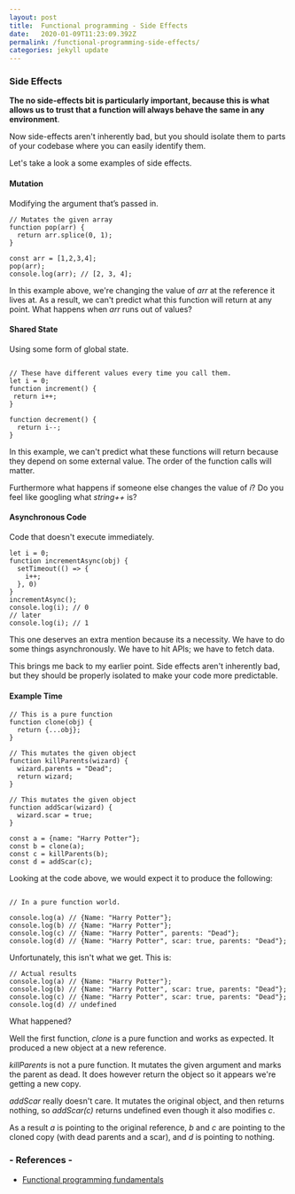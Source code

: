```yaml
---
layout: post
title:  Functional programming - Side Effects
date:   2020-01-09T11:23:09.392Z
permalink: /functional-programming-side-effects/
categories: jekyll update
---
```

### Side Effects

**The no side-effects bit is particularly important, because this is what allows us to trust that a function will always behave the same in any environment**. 

Now side-effects aren't inherently bad, but you should isolate them to parts of your codebase where you can easily identify them.

Let's take a look a some examples of side effects.


#### Mutation
Modifying the argument that’s passed in.
```
// Mutates the given array
function pop(arr) {
  return arr.splice(0, 1);
}

const arr = [1,2,3,4];
pop(arr);
console.log(arr); // [2, 3, 4]; 
```

In this example above, we're changing the value of *arr* at the reference it lives at. As a result, we can't predict what this function will return at any point. What happens when *arr* runs out of values?


#### Shared State
Using some form of global state.
```

// These have different values every time you call them.
let i = 0;
function increment() {
 return i++;
}

function decrement() {
  return i--;
}
```
In this example, we can't predict what these functions will return because they depend on some external value. The order of the function calls will matter.

Furthermore what happens if someone else changes the value of *i*? Do you feel like googling what *string++* is?


#### Asynchronous Code
Code that doesn't execute immediately.
```
let i = 0;
function incrementAsync(obj) {
  setTimeout(() => {
    i++;
  }, 0)
}
incrementAsync();
console.log(i); // 0
// later
console.log(i); // 1
```
This one deserves an extra mention because its a necessity. We have to do some things asynchronously. We have to hit APIs; we have to fetch data.

This brings me back to my earlier point. Side effects aren't inherently bad, but they should be properly isolated to make your code more predictable.


#### Example Time
```
// This is a pure function
function clone(obj) {
  return {...obj};
}

// This mutates the given object
function killParents(wizard) {
  wizard.parents = "Dead";
  return wizard;
}

// This mutates the given object
function addScar(wizard) {
  wizard.scar = true;
}

const a = {name: "Harry Potter"};
const b = clone(a);
const c = killParents(b);
const d = addScar(c);
```
Looking at the code above, we would expect it to produce the following:
```

// In a pure function world.

console.log(a) // {Name: "Harry Potter"};
console.log(b) // {Name: "Harry Potter"};
console.log(c) // {Name: "Harry Potter", parents: "Dead"};
console.log(d) // {Name: "Harry Potter", scar: true, parents: "Dead"};
```

Unfortunately, this isn't what we get. This is:
```
// Actual results
console.log(a) // {Name: "Harry Potter"};
console.log(b) // {Name: "Harry Potter", scar: true, parents: "Dead"};
console.log(c) // {Name: "Harry Potter", scar: true, parents: "Dead"};
console.log(d) // undefined
```

What happened?

Well the first function, *clone* is a pure function and works as expected. It produced a new object at a new reference.

*killParents* is not a pure function. It mutates the given argument and marks the parent as dead. It does however return the object so it appears we're getting a new copy.

*addScar* really doesn't care. It mutates the original object, and then returns nothing, so *addScar(c)* returns undefined even though it also modifies *c*.

As a result *a* is pointing to the original reference, *b* and *c* are pointing to the cloned copy (with dead parents and a scar), and *d* is pointing to nothing.



### - References -

- [Functional programming fundamentals](https://www.matthewgerstman.com/tech/functional-programming-fundamentals/?utm_campaign=React%2BNewsletter&utm_medium=email&utm_source=React_Newsletter_147)
